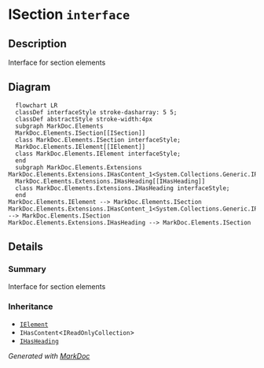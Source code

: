 # ISection `interface`

## Description
Interface for section elements

## Diagram
```mermaid
  flowchart LR
  classDef interfaceStyle stroke-dasharray: 5 5;
  classDef abstractStyle stroke-width:4px
  subgraph MarkDoc.Elements
  MarkDoc.Elements.ISection[[ISection]]
  class MarkDoc.Elements.ISection interfaceStyle;
  MarkDoc.Elements.IElement[[IElement]]
  class MarkDoc.Elements.IElement interfaceStyle;
  end
  subgraph MarkDoc.Elements.Extensions
MarkDoc.Elements.Extensions.IHasContent_1<System.Collections.Generic.IReadOnlyCollection_1[[IHasContent]]
  MarkDoc.Elements.Extensions.IHasHeading[[IHasHeading]]
  class MarkDoc.Elements.Extensions.IHasHeading interfaceStyle;
  end
MarkDoc.Elements.IElement --> MarkDoc.Elements.ISection
MarkDoc.Elements.Extensions.IHasContent_1<System.Collections.Generic.IReadOnlyCollection_1 --> MarkDoc.Elements.ISection
MarkDoc.Elements.Extensions.IHasHeading --> MarkDoc.Elements.ISection
```

## Details
### Summary
Interface for section elements

### Inheritance
 - [
`IElement`
](./markdocelements-IElement)
 - `IHasContent`&lt;`IReadOnlyCollection`&gt;
 - [
`IHasHeading`
](./markdocelementsextensions-IHasHeading)

*Generated with* [*MarkDoc*](https://github.com/hailstorm75/MarkDoc.Core)
